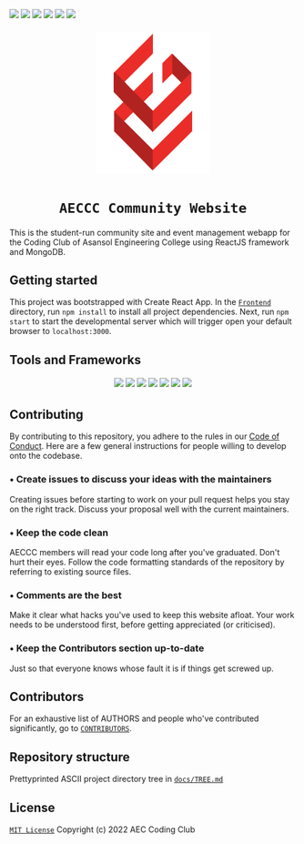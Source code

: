 <p>
    <img src="https://img.shields.io/bitbucket/issues-raw/aec-coding-club/AEC-Coding-Club-Website">
    <img src="https://img.shields.io/github/contributors/aec-coding-club/AEC-Coding-Club-Website">
    <img src="https://img.shields.io/bitbucket/pr/aec-coding-club/AEC-Coding-Club-Website">
    <img src="https://img.shields.io/github/license/aec-coding-club/AEC-Coding-Club-Website">
    <img src="https://img.shields.io/github/last-commit/aec-coding-club/AEC-Coding-Club-Website">
    <img src="https://img.shields.io/badge/react-%5E17.0.2-blue">
</p>

<h6 align="center"><img src="assets/aeccc.png" height="250" /></p></h6>
<h1 align="center"><code>&nbsp;AECCC Community Website&nbsp;</code></h1>
This is the student-run community site and event management webapp for the Coding Club of Asansol Engineering College using ReactJS framework and MongoDB.

## Getting started
This project was bootstrapped with Create React App. In the [`Frontend`](./Frontend) directory, run `npm install` to install all project dependencies. Next, run `npm start` to start the developmental server which will trigger open your default browser to `localhost:3000`.

## Tools and Frameworks
<h6 align="center"><img src="https://img.shields.io/badge/HTML5-E34F26?style=for-the-badge&logo=html5&logoColor=white"> <img src="https://img.shields.io/badge/CSS3-CC6699?style=for-the-badge&logo=CSS3&logoColor=white"> <img src="https://img.shields.io/badge/JavaScript-F7DF1E?style=for-the-badge&logo=javascript&logoColor=black"> <img src="https://img.shields.io/badge/Node.js-43853D?style=for-the-badge&logo=node.js&logoColor=white"> <img src="https://img.shields.io/badge/MongoDB-4EA94B?style=for-the-badge&logo=mongodb&logoColor=white"> <img src="https://img.shields.io/badge/React-20232A?style=for-the-badge&logo=react&logoColor=61DAFB"> <img src="https://img.shields.io/badge/VSCode-blue?style=for-the-badge&logo=visualstudiocode&logoColor=white"></h6>

## Contributing
By contributing to this repository, you adhere to the rules in our [Code of Conduct](./.github/CODE_OF_CONDUCT.md). Here are a few general instructions for people willing to develop onto the codebase.

### • Create issues to discuss your ideas with the maintainers
   Creating issues before starting to work on your pull request helps you stay on the right track. Discuss your proposal well with the current maintainers.
### • Keep the code clean
   AECCC members will read your code long after you've graduated. Don't hurt their eyes. Follow the code formatting standards of the repository by referring to existing source files.
### • Comments are the best
   Make it clear what hacks you've used to keep this website afloat. Your work needs to be understood first, before getting appreciated (or criticised).
### • Keep the Contributors section up-to-date
   Just so that everyone knows whose fault it is if things get screwed up.

## Contributors
For an exhaustive list of AUTHORS and people who've contributed significantly, go to [`CONTRIBUTORS`](./CONTRIBUTORS).

## Repository structure
Prettyprinted ASCII project directory tree in [`docs/TREE.md`](./docs/TREE.md)

## License
[`MIT License`](./LICENSE) Copyright (c) 2022 AEC Coding Club
